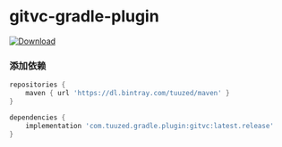 # gitvc-gradle-plugin

[ ![Download](https://api.bintray.com/packages/tuuzed/maven/gitvc/images/download.svg) ](https://bintray.com/tuuzed/maven/gitvc/_latestVersion)

### 添加依赖

``` groovy
repositories {
    maven { url 'https://dl.bintray.com/tuuzed/maven' }
}

dependencies {
    implementation 'com.tuuzed.gradle.plugin:gitvc:latest.release'
}
```

### 

 
